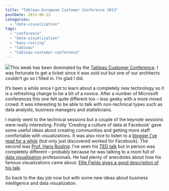 ```yaml
---
title: "Tableau European Customer Conference 2013"
postDate: 2013-06-13
categories: 
  - "data-visualization"
tags: 
  - "conference"
  - "data-visualization"
  - "hans-rosling"
  - "tableau"
  - "tableau-customer-conference"
---
```


[![](http://jamessnape.files.wordpress.com/2013/06/viz.png?w=300)](http://jamessnape.files.wordpress.com/2013/06/viz.png)This week has been dominated by the [Tableau Customer Conference](http://conference.tableausoftware.com/eu/2013/). I was fortunate to get a ticket since it was sold out but one of our architects couldn’t go so I filled in. I’m glad I did.

It’s been a while since I got to learn about a completely new technology so it is a refreshing change to be a bit of a novice. After a number of Microsoft conferences this one felt quite different too – less geeky with a more mixed crowd. It was interesting to be able to talk with non-technical types such as data analysts, business managers and statisticians.

I mainly went to the technical sessions but a couple of the keynote sessions were really interesting. Firstly ‘Creating a culture of data at Facebook’ gave some useful ideas about creating communities and getting more staff comfortable with visualizations. It was also nice to listen to a [blogger I’ve read for a while](http://vizwiz.blogspot.co.uk/) (but only just discovered worked for Facebook). The second was [Prof. Hans Rosling](http://en.wikipedia.org/wiki/Hans_Rosling). I’ve seen his [TED talk](http://www.ted.com/speakers/hans_rosling.html) but in person was completely different – probably because he was talking to a room full of [data visualisation](http://en.wikipedia.org/wiki/Data_visualization "Data visualization") professionals. He had plenty of anecdotes about how his famous visualizations came about. [Ellie Fields gives a good description of his talk](http://www.tableausoftware.com/about/blog/2013/6/legend-flesh-hans-rosling-keynotes-tcceu13-23677).

So back to the day job now but with some new ideas about business intelligence and data visualization.
